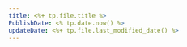 ```yaml
---
title: <%+ tp.file.title %>
PublishDate: <% tp.date.now() %>
updateDate: <%+ tp.file.last_modified_date() %>
---
```

